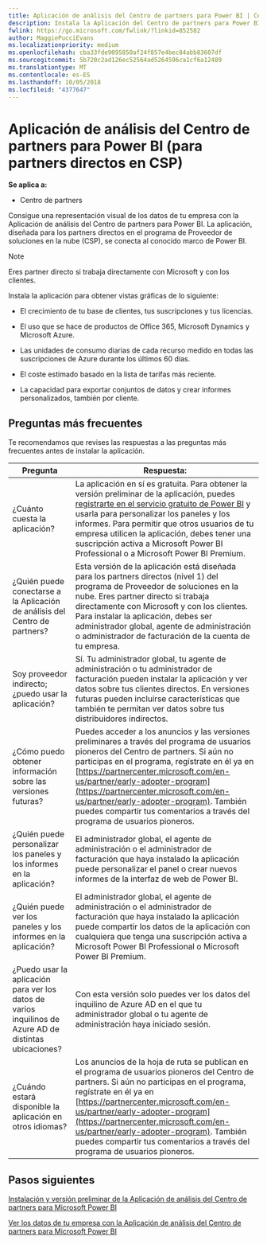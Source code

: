 ```yaml
---
title: Aplicación de análisis del Centro de partners para Power BI | Centro de partners
description: Instala la Aplicación del Centro de partners para Power BI.
fwlink: https://go.microsoft.com/fwlink/?linkid=852582
author: MaggiePucciEvans
ms.localizationpriority: medium
ms.openlocfilehash: cba33fde9095850af24f857e4bec84abb83607df
ms.sourcegitcommit: 5b720c2ad126ec52564ad5264596ca1cf6a12489
ms.translationtype: MT
ms.contentlocale: es-ES
ms.lasthandoff: 10/05/2018
ms.locfileid: "4377647"
---
```

# <a name="partner-center-analytics-app-for-power-bi-direct-partners-in-csp"></a>Aplicación de análisis del Centro de partners para Power BI (para partners directos en CSP)

**Se aplica a:**

- Centro de partners

Consigue una representación visual de los datos de tu empresa con la Aplicación de análisis del Centro de partners para Power BI. La aplicación, diseñada para los partners directos en el programa de Proveedor de soluciones en la nube (CSP), se conecta al conocido marco de Power BI. 

> [!NOTE]  
> Eres partner directo si trabaja directamente con Microsoft y con los clientes. 

Instala la aplicación para obtener vistas gráficas de lo siguiente: 

-   El crecimiento de tu base de clientes, tus suscripciones y tus licencias.

-   El uso que se hace de productos de Office 365, Microsoft Dynamics y Microsoft Azure.

-   Las unidades de consumo diarias de cada recurso medido en todas las suscripciones de Azure durante los últimos 60 días.

-   El coste estimado basado en la lista de tarifas más reciente.

-   La capacidad para exportar conjuntos de datos y crear informes personalizados, también por cliente.

## <a name="frequently-asked-questions"></a>Preguntas más frecuentes

Te recomendamos que revises las respuestas a las preguntas más frecuentes antes de instalar la aplicación. 

| **Pregunta** | **Respuesta:** |
| --- | ---------- |
| ¿Cuánto cuesta la aplicación? | La aplicación en sí es gratuita. Para obtener la versión preliminar de la aplicación, puedes [registrarte en el servicio gratuito de Power BI](https://go.microsoft.com/fwlink/p/?linkid=845347) y usarla para personalizar los paneles y los informes. Para permitir que otros usuarios de tu empresa utilicen la aplicación, debes tener una suscripción activa a Microsoft Power BI Professional o a Microsoft Power BI Premium. |
| ¿Quién puede conectarse a la Aplicación de análisis del Centro de partners? | Esta versión de la aplicación está diseñada para los partners directos (nivel 1) del programa de Proveedor de soluciones en la nube. Eres partner directo si trabaja directamente con Microsoft y con los clientes. Para instalar la aplicación, debes ser administrador global, agente de administración o administrador de facturación de la cuenta de tu empresa. |
| Soy proveedor indirecto; ¿puedo usar la aplicación? | Sí. Tu administrador global, tu agente de administración o tu administrador de facturación pueden instalar la aplicación y ver datos sobre tus clientes directos. En versiones futuras pueden incluirse características que también te permitan ver datos sobre tus distribuidores indirectos. |
| ¿Cómo puedo obtener información sobre las versiones futuras? | Puedes acceder a los anuncios y las versiones preliminares a través del programa de usuarios pioneros del Centro de partners. Si aún no participas en el programa, regístrate en él ya en [https://partnercenter.microsoft.com/en-us/partner/early-adopter-program](https://partnercenter.microsoft.com/en-us/partner/early-adopter-program). También puedes compartir tus comentarios a través del programa de usuarios pioneros. |
| ¿Quién puede personalizar los paneles y los informes en la aplicación? | El administrador global, el agente de administración o el administrador de facturación que haya instalado la aplicación puede personalizar el panel o crear nuevos informes de la interfaz de web de Power BI. |
| ¿Quién puede ver los paneles y los informes en la aplicación? | El administrador global, el agente de administración o el administrador de facturación que haya instalado la aplicación puede compartir los datos de la aplicación con cualquiera que tenga una suscripción activa a Microsoft Power BI Professional o Microsoft Power BI Premium. |
| ¿Puedo usar la aplicación para ver los datos de varios inquilinos de Azure AD de distintas ubicaciones? | Con esta versión solo puedes ver los datos del inquilino de Azure AD en el que tu administrador global o tu agente de administración haya iniciado sesión. | 
| ¿Cuándo estará disponible la aplicación en otros idiomas? | Los anuncios de la hoja de ruta se publican en el programa de usuarios pioneros del Centro de partners. Si aún no participas en el programa, regístrate en él ya en [https://partnercenter.microsoft.com/en-us/partner/early-adopter-program](https://partnercenter.microsoft.com/en-us/partner/early-adopter-program). También puedes compartir tus comentarios a través del programa de usuarios pioneros. | 



## <a name="next-steps"></a>Pasos siguientes

[Instalación y versión preliminar de la Aplicación de análisis del Centro de partners para Microsoft Power BI](power-bi-app-for-direct-partners-install.md)

[Ver los datos de tu empresa con la Aplicación de análisis del Centro de partners para Microsoft Power BI](power-bi-app-for-direct-partners-use.md)

